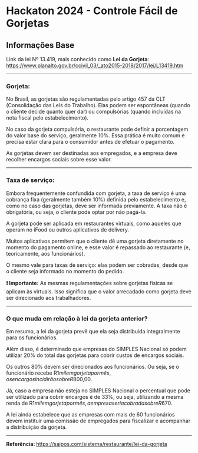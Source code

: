 # Hackaton 2024 - Controle Fácil de Gorjetas

## Informações Base

Link da lei Nº 13.419, mais conhecido como <strong>Lei da Gorjeta</strong>: <br>
<a href="https://www.planalto.gov.br/ccivil_03/_ato2015-2018/2017/lei/L13419.htm">https://www.planalto.gov.br/ccivil_03/_ato2015-2018/2017/lei/L13419.htm</a>

___

### Gorjeta:

No Brasil, as gorjetas são regulamentadas pelo artigo 457 da CLT (Consolidação das Leis do Trabalho). Elas podem ser espontâneas (quando o cliente decide quanto quer dar) ou compulsórias (quando incluídas na nota fiscal pelo estabelecimento).

No caso da gorjeta compulsória, o restaurante pode definir a porcentagem do valor base do serviço, geralmente 10%. Essa prática é muito comum e precisa estar clara para o consumidor antes de efetuar o pagamento.

As gorjetas devem ser destinadas aos empregados, e a empresa deve recolher encargos sociais sobre esse valor.

___

### Taxa de serviço:

Embora frequentemente confundida com gorjeta, a taxa de serviço é uma cobrança fixa (geralmente também 10%) definida pelo estabelecimento e, como no caso das gorjetas, deve ser informada previamente. A taxa não é obrigatória, ou seja, o cliente pode optar por não pagá-la.

A gorjeta pode ser aplicada em restaurantes virtuais, como aqueles que operam no iFood ou outros aplicativos de delivery.

Muitos aplicativos permitem que o cliente dê uma gorjeta diretamente no momento do pagamento online, e esse valor é repassado ao restaurante (e, teoricamente, aos funcionários).

O mesmo vale para taxas de serviço: elas podem ser cobradas, desde que o cliente seja informado no momento do pedido.

<strong>❗ Importante:</strong> As mesmas regulamentações sobre gorjetas físicas se aplicam às virtuais. Isso significa que o valor arrecadado como gorjeta deve ser direcionado aos trabalhadores.

___

### O que muda em relação à lei da gorjeta anterior?

Em resumo, a lei da gorjeta prevê que ela seja distribuída integralmente para os funcionários.

Além disso, é determinado que empresas do SIMPLES Nacional só podem utilizar 20% do total das gorjetas para cobrir custos de encargos sociais.

Os outros 80% devem ser direcionados aos funcionários. Ou seja, se o funcionário recebe R$1 mil em gorjeta por mês, os encargos incidirão sobre R$800,00.

Já, caso a empresa não esteja no SIMPLES Nacional o percentual que pode ser utilizado para cobrir encargos é de 33%, ou seja, utilizando a mesma renda de R$1 mil em gorjeta por mês, a empresa seria cobrada sobre R$670.

A lei ainda estabelece que as empresas com mais de 60 funcionários devem instituir uma comissão de empregados para fiscalizar e acompanhar a distribuição da gorjeta.

___

<strong>Referência: </strong><a href="https://saipos.com/sistema/restaurante/lei-da-gorjeta">https://saipos.com/sistema/restaurante/lei-da-gorjeta</a>





